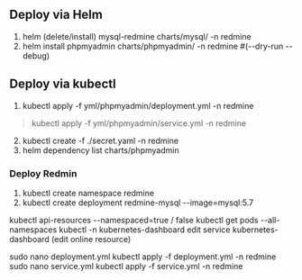 ## Deploy via Helm
1. helm (delete/install) mysql-redmine charts/mysql/ -n redmine
2. helm install phpmyadmin charts/phpmyadmin/ -n redmine #(--dry-run --debug)



## Deploy via kubectl
1. kubectl apply -f yml/phpmyadmin/deployment.yml -n redmine
> kubectl apply -f yml/phpmyadmin/service.yml -n redmine






2. kubectl create -f ./secret.yaml -n redmine
3. helm dependency list charts/phpmyadmin


### Deploy Redmin
1. kubectl create namespace redmine
2. kubectl create deployment redmine-mysql --image=mysql:5.7

kubectl api-resources --namespaced=true / false
kubectl get pods --all-namespaces
kubectl -n kubernetes-dashboard edit service kubernetes-dashboard   (edit online resource)

sudo nano deployment.yml
    kubectl apply -f deployment.yml -n redmine
sudo nano service.yml
    kubectl apply -f service.yml -n redmine